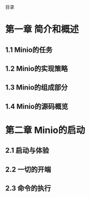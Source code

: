 目录
# 第一章 简介和概述
## 1.1 Minio的任务
## 1.2 Minio的实现策略
## 1.3 Minio的组成部分
## 1.4 Minio的源码概览

# 第二章 Minio的启动
## 2.1 启动与体验
## 2.2 一切的开端
## 2.3 命令的执行
